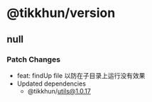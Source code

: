 # @tikkhun/version

## null

### Patch Changes

- feat: findUp file 以防在子目录上运行没有效果
- Updated dependencies
  - @tikkhun/utils@1.0.17
